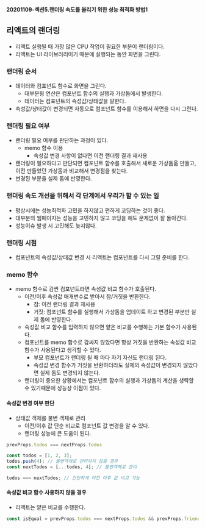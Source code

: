 **20201109-섹션5.랜더링 속도를 올리기 위한 성능 최적화 방법1**

## 리액트의 랜더링
- 리액트 실행될 때 가장 많은 CPU 작업이 필요한 부분이 랜더링이다.
- 리액트는 UI 라이브러리이기 때문에 실행되는 동안 화면을 그린다.

### 랜더링 순서 
- 데이터와 컴포넌트 함수로 화면을 그린다.
  - 대부분읭 연산은 컴포넌트 함수의 실행과 가상돔에서 발생한다.
  - 데이터는 컴포넌트의 속성값/상태값을 말한다.
- 속성값/상태값이 변경되면 자동으로 컴포넌트 함수를 이용해서 하면을 다시 그린다.

### 랜더링 필요 여부
- 랜더링 필요 여부를 판단하는 과정이 있다.
  - memo 함수 이용
    - 속성값 변경 사항이 없다면 이전 랜더링 결과 재사용
- 랜더링이 필요하다고 판단되면 컴포넌트 함수를 호출해서 새로운 가상돔읆 만들고, 이전 만들었던 가상돔과 비교해서 변경점을 찾는다.
- 변경된 부분을 실제 돔에 반영한다.

### 랜더링 속도 개선을 위해서 각 단계에서 우리가 할 수 있는 일
- 평상시에는 성능최적화 고민을 하지않고 편하게 코딩하는 것이 좋다.
- 대부분의 웹페이지는 성능을 고민하지 않고 코딩을 해도 문제없이 잘 돌아간다.
- 성능이슈 발생 시 고민해도 늦지않다.

### 랜더링 시점
- 컴포넌트의 속성값/상태값 변경 시 리액트는 컴포넌트를 다시 그릴 준비를 한다.

### memo 함수 
- memo 함수로 감싼 컴포넌트라면 속성값 비교 함수가 호출된다.
  - 이전/이후 속성값 매개변수로 받아서 참/거짓을 반환한다.
    - 참: 이전 랜더링 결과 재사용
    - 거짓: 컴포넌트 함수를 실행해서 가상돔을 업데이트 하고 변경된 부분만 실제 돔에 반영한다.
  - 속성값 비교 함수를 입력하지 않으면 얕은 비교를 수행하는 기본 함수가 사용된다.
  - 컴포넌트를 memo 함수로 감싸지 않았다면 항상 거짓을 반환하는 속성값 비교 함수가 사용된다고 생각할 수 있다.
    - 부모 컴포넌트가 랜더링 될 때 마다 자기 자신도 랜더링 된다.
    - 속성값 변경 함수가 거짓을 반환하더라도 실제의 속성값이 변경되지 않았다면 실제 돔도 변경되지 않는다.
  - 랜더링이 중요한 상황에서는 컴포넌트 함수의 실행과 가상돔의 계산을 생략할 수 있기때문에 성능상 이점이 있다.

#### 속성값 변경 여부 판단
- 상태값 객체를 불변 객체로 관리
  - 이전/이후 값 단순 비교로 컴포넌트 값 변경을 알 수 있다.
  - 랜더링 성능에 큰 도움이 된다.  
```jsx
prevProps.todos === nextProps.todos
```
```jsx
const todos = [1, 2, 3];
todos.push(4); // 불변객체로 관리하지 않을 경우
const nextTodos = [...todos, 4]; // 불변객체로 관리

todos === nextTodos; // 간단하게 이전 이후 값 비교 가능
```

#### 속성값 비교 함수 사용하지 않을 경우
- 리액트는 얕은 비교를 수행한다.
```jsx
const isEqual = prevProps.todos === nextProps.todos && prevProps.friends === nextProps.friends;
```